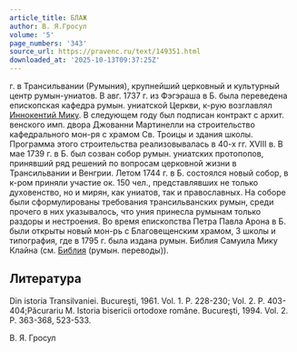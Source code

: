 ```yaml
---
article_title: БЛАЖ
author: В. Я.Гросул
volume: '5'
page_numbers: '343'
source_url: https://pravenc.ru/text/149351.html
downloaded_at: '2025-10-13T09:37:25Z'
---
```


г. в Трансильвании (Румыния), крупнейший церковный и культурный центр румын-униатов. В авг. 1737 г. из Фэгэраша в Б. была переведена епископская кафедра румын. униатской Церкви, к-рую возглавлял [Иннокентий Мику](<https://pravenc.ru/text/Иннокентий Мику.html>). В следующем году был подписан контракт с архит. венского имп. двора Джованни Мартинелли на строительство кафедрального мон-ря с храмом Св. Троицы и здания школы. Программа этого строительства реализовывалась в 40-х гг. XVIII в. В мае 1739 г. в Б. был созван собор румын. униатских протопопов, принявший ряд решений по вопросам церковной жизни в Трансильвании и Венгрии. Летом 1744 г. в Б. состоялся новый собор, в к-ром приняли участие ок. 150 чел., представлявших не только духовенство, но и мирян, как униатов, так и православных. На соборе были сформулированы требования трансильванских румын, среди прочего в них указывалось, что уния принесла румынам только раздоры и нестроения. Во время епископства Петра Павла Арона в Б. были открыты новый мон-рь с Благовещенским храмом, 3 школы и типография, где в 1795 г. была издана румын. Библия Самуила Мику Клайна (см. [Библия](https://pravenc.ru/text/Библия.html) (румын. переводы)).

## Литература

Din istoria Transilvaniei. Bucureşti, 1961. Vol. 1. P. 228-230; Vol. 2. P. 403-404;Păcurariu M. Istoria bisericii ortodoxe române. Bucureşti, 1994. Vol. 2. P. 363-368, 523-533.

В. Я.  Гросул
